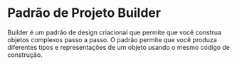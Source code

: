 # Padrão de Projeto Builder

Builder é um padrão de design criacional que permite que você construa objetos complexos passo a passo. O padrão permite que você produza diferentes tipos e representações de um objeto usando o mesmo código de construção.